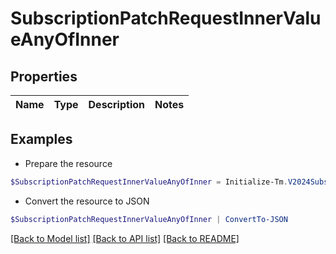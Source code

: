 # SubscriptionPatchRequestInnerValueAnyOfInner
## Properties

Name | Type | Description | Notes
------------ | ------------- | ------------- | -------------

## Examples

- Prepare the resource
```powershell
$SubscriptionPatchRequestInnerValueAnyOfInner = Initialize-Tm.V2024SubscriptionPatchRequestInnerValueAnyOfInner 
```

- Convert the resource to JSON
```powershell
$SubscriptionPatchRequestInnerValueAnyOfInner | ConvertTo-JSON
```

[[Back to Model list]](../README.md#documentation-for-models) [[Back to API list]](../README.md#documentation-for-api-endpoints) [[Back to README]](../README.md)

